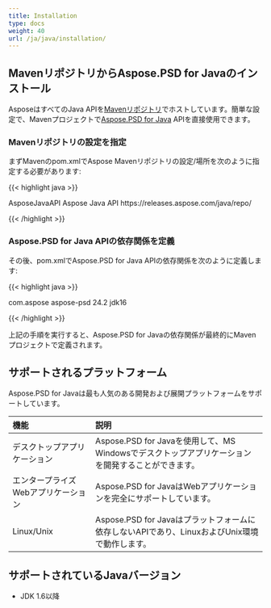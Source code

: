 ```yaml
---
title: Installation
type: docs
weight: 40
url: /ja/java/installation/
---
```


## **MavenリポジトリからAspose.PSD for Javaのインストール**
AsposeはすべてのJava APIを[Mavenリポジトリ](https://releases.aspose.com/java/repo/com/aspose/)でホストしています。簡単な設定で、Mavenプロジェクトで[Aspose.PSD for Java](https://releases.aspose.com/java/repo/com/aspose/aspose-psd/) APIを直接使用できます。
### **Mavenリポジトリの設定を指定**
まずMavenのpom.xmlでAspose Mavenリポジトリの設定/場所を次のように指定する必要があります:

{{< highlight java >}}

 <repositories>
    <repository>
        <id>AsposeJavaAPI</id>
        <name>Aspose Java API</name>
        <url>https://releases.aspose.com/java/repo/</url>
    </repository>
</repositories>

{{< /highlight >}}
### **Aspose.PSD for Java APIの依存関係を定義**
その後、pom.xmlでAspose.PSD for Java APIの依存関係を次のように定義します:

{{< highlight java >}}

 <dependencies>
    <dependency>
        <groupId>com.aspose</groupId>
        <artifactId>aspose-psd</artifactId>
        <version>24.2</version>
        <classifier>jdk16</classifier>
    </dependency>
</dependencies>

{{< /highlight >}}

上記の手順を実行すると、Aspose.PSD for Javaの依存関係が最終的にMavenプロジェクトで定義されます。
## **サポートされるプラットフォーム**
Aspose.PSD for Javaは最も人気のある開発および展開プラットフォームをサポートしています。

|**機能**|**説明**|
| :- | :- |
|デスクトップアプリケーション|Aspose.PSD for Javaを使用して、MS Windowsでデスクトップアプリケーションを開発することができます。|
|エンタープライズWebアプリケーション|Aspose.PSD for JavaはWebアプリケーションを完全にサポートしています。|
|Linux/Unix|Aspose.PSD for Javaはプラットフォームに依存しないAPIであり、LinuxおよびUnix環境で動作します。|
## **サポートされているJavaバージョン**
- JDK 1.6以降
